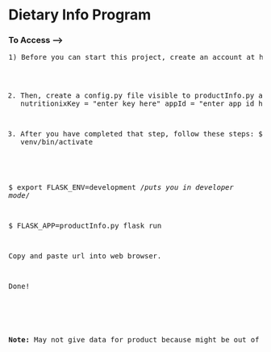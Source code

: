 <h1>Dietary Info Program</h1>


<h3>To Access --> </h3>
<p>
<pre>
1) Before you can start this project, create an account at https://www.nutritionix.com/business/api and get your API keys.


2) Then, create a config.py file visible to productInfo.py as such:
nutritionixKey = "enter key here"
appId = "enter app id here"


3) After you have completed that step, follow these steps:
$ source venv/bin/activate

$ export FLASK_ENV=development                              /*puts you in developer mode*/

$ FLASK_APP=productInfo.py flask run

Copy and paste url into web browser.

Done!
</p>

<p><b>Note:</b> May not give data for product because might be out of database lookups</p>
